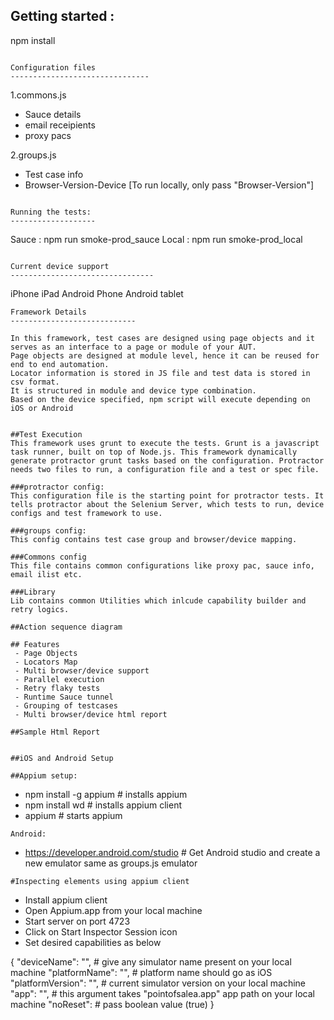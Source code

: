 Getting started :
--------------------------------


npm install

```

Configuration files
-------------------------------
```
1.commons.js
  * Sauce details
  * email receipients 
  * proxy pacs

2.groups.js
  * Test case info
  * Browser-Version-Device [To run locally, only pass "Browser-Version"]
```

Running the tests:
-------------------
```
Sauce : npm run smoke-prod_sauce
Local : npm run smoke-prod_local

```

Current device support
--------------------------------
```
iPhone
iPad
Android Phone
Android tablet
```
Framework Details
----------------------------

In this framework, test cases are designed using page objects and it serves as an interface to a page or module of your AUT.
Page objects are designed at module level, hence it can be reused for end to end automation.
Locator information is stored in JS file and test data is stored in csv format.
It is structured in module and device type combination.
Based on the device specified, npm script will execute depending on iOS or Android


##Test Execution
This framework uses grunt to execute the tests. Grunt is a javascript task runner, built on top of Node.js. This framework dynamically generate protractor grunt tasks based on the configuration. Protractor needs two files to run, a configuration file and a test or spec file.

###protractor config:
This configuration file is the starting point for protractor tests. It tells protractor about the Selenium Server, which tests to run, device configs and test framework to use.

###groups config:
This config contains test case group and browser/device mapping.

###Commons config
This file contains common configurations like proxy pac, sauce info, email ilist etc.

###Library
Lib contains common Utilities which inlcude capability builder and retry logics.

##Action sequence diagram

## Features
 - Page Objects
 - Locators Map
 - Multi browser/device support
 - Parallel execution
 - Retry flaky tests
 - Runtime Sauce tunnel
 - Grouping of testcases
 - Multi browser/device html report

##Sample Html Report


##iOS and Android Setup

##Appium setup:
```
- npm install -g appium         # installs appium
- npm install wd                # installs appium client
- appium                        # starts appium
```
Android:
```
- https://developer.android.com/studio          # Get Android studio and create a new emulator same as groups.js emulator
```
#Inspecting elements using appium client
```
- Install appium client
- Open Appium.app from your local machine
- Start server on port 4723
- Click on Start Inspector Session icon
- Set desired capabilities as below

{
  "deviceName": "",                 # give any simulator name present on your local machine
  "platformName": "",               # platform name should go as iOS
  "platformVersion": "",            # current simulator version on your local machine
  "app": "",                        # this argument takes "pointofsalea.app" app path on your local machine
  "noReset":                        # pass boolean value (true)
}
